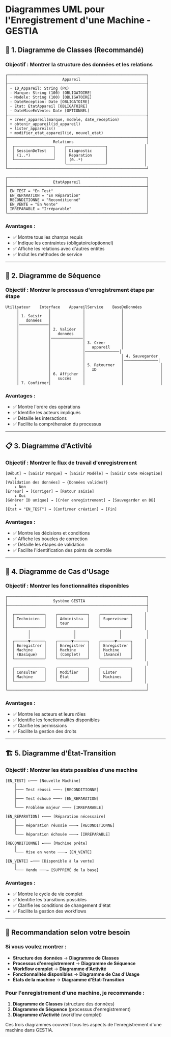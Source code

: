 # Diagrammes UML pour l'Enregistrement d'une Machine - GESTIA

## 🎯 **1. Diagramme de Classes (Recommandé)**

### **Objectif** : Montrer la structure des données et les relations

```
┌─────────────────────────────────────────────────────────────┐
│                        Appareil                             │
├─────────────────────────────────────────────────────────────┤
│ - ID_Appareil: String (PK)                                  │
│ - Marque: String (100) [OBLIGATOIRE]                        │
│ - Modele: String (100) [OBLIGATOIRE]                        │
│ - DateReception: Date [OBLIGATOIRE]                         │
│ - Etat: EtatAppareil [OBLIGATOIRE]                          │
│ - DateMiseEnVente: Date [OPTIONNEL]                         │
├─────────────────────────────────────────────────────────────┤
│ + creer_appareil(marque, modele, date_reception)            │
│ + obtenir_appareil(id_appareil)                             │
│ + lister_appareils()                                        │
│ + modifier_etat_appareil(id, nouvel_etat)                   │
├─────────────────────────────────────────────────────────────┤
│                    Relations                                │
│  ┌─────────────────┐    ┌─────────────────┐                │
│  │ SessionDeTest   │    │ Diagnostic      │                │
│  │ (1..*)          │    │ Reparation      │                │
│  └─────────────────┘    │ (0..*)          │                │
│                         └─────────────────┘                │
└─────────────────────────────────────────────────────────────┘

┌─────────────────────────────────────────────────────────────┐
│                    EtatAppareil                             │
├─────────────────────────────────────────────────────────────┤
│ EN_TEST = "En Test"                                         │
│ EN_REPARATION = "En Réparation"                             │
│ RECONDITIONNE = "Reconditionné"                             │
│ EN_VENTE = "En Vente"                                       │
│ IRREPARABLE = "Irréparable"                                 │
└─────────────────────────────────────────────────────────────┘
```

### **Avantages** :
- ✅ Montre tous les champs requis
- ✅ Indique les contraintes (obligatoire/optionnel)
- ✅ Affiche les relations avec d'autres entités
- ✅ Inclut les méthodes de service

---

## 🔄 **2. Diagramme de Séquence**

### **Objectif** : Montrer le processus d'enregistrement étape par étape

```
Utilisateur    Interface    AppareilService    BaseDeDonnées
     │             │              │                │
     │ 1. Saisir   │              │                │
     │   données   │              │                │
     │─────────────│              │                │
     │             │ 2. Valider   │                │
     │             │   données    │                │
     │             │──────────────│                │
     │             │              │ 3. Créer       │
     │             │              │   appareil     │
     │             │              │───────────────│
     │             │              │                │ 4. Sauvegarder
     │             │              │                │───────────────│
     │             │              │ 5. Retourner   │                │
     │             │              │   ID           │                │
     │             │ 6. Afficher  │                │                │
     │             │   succès     │                │                │
     │ 7. Confirmer│              │                │                │
```

### **Avantages** :
- ✅ Montre l'ordre des opérations
- ✅ Identifie les acteurs impliqués
- ✅ Détaille les interactions
- ✅ Facilite la compréhension du processus

---

## 📋 **3. Diagramme d'Activité**

### **Objectif** : Montrer le flux de travail d'enregistrement

```
[Début] → [Saisir Marque] → [Saisir Modèle] → [Saisir Date Réception]
    ↓
[Validation des données] → {Données valides?}
    ↓ Non
[Erreur] → [Corriger] → [Retour saisie]
    ↓ Oui
[Générer ID unique] → [Créer enregistrement] → [Sauvegarder en DB]
    ↓
[État = "EN_TEST"] → [Confirmer création] → [Fin]
```

### **Avantages** :
- ✅ Montre les décisions et conditions
- ✅ Affiche les boucles de correction
- ✅ Détaille les étapes de validation
- ✅ Facilite l'identification des points de contrôle

---

## 🎨 **4. Diagramme de Cas d'Usage**

### **Objectif** : Montrer les fonctionnalités disponibles

```
┌─────────────────────────────────────────────────────────────┐
│                    Système GESTIA                           │
├─────────────────────────────────────────────────────────────┤
│                                                             │
│  ┌─────────────┐    ┌─────────────┐    ┌─────────────┐     │
│  │ Technicien  │    │ Administra- │    │ Superviseur │     │
│  │             │    │ teur        │    │             │     │
│  └─────────────┘    └─────────────┘    └─────────────┘     │
│         │                   │                   │           │
│         │                   │                   │           │
│  ┌──────▼──────┐    ┌──────▼──────┐    ┌──────▼──────┐     │
│  │ Enregistrer │    │ Enregistrer │    │ Enregistrer │     │
│  │ Machine     │    │ Machine     │    │ Machine     │     │
│  │ (Basique)   │    │ (Complet)   │    │ (Avancé)    │     │
│  └─────────────┘    └─────────────┘    └─────────────┘     │
│                                                             │
│  ┌─────────────┐    ┌─────────────┐    ┌─────────────┐     │
│  │ Consulter   │    │ Modifier    │    │ Lister      │     │
│  │ Machine     │    │ État        │    │ Machines    │     │
│  └─────────────┘    └─────────────┘    └─────────────┘     │
│                                                             │
└─────────────────────────────────────────────────────────────┘
```

### **Avantages** :
- ✅ Montre les acteurs et leurs rôles
- ✅ Identifie les fonctionnalités disponibles
- ✅ Clarifie les permissions
- ✅ Facilite la gestion des droits

---

## 🏗️ **5. Diagramme d'État-Transition**

### **Objectif** : Montrer les états possibles d'une machine

```
[EN_TEST] ←─── [Nouvelle Machine]
    │
    ├─── Test réussi ───→ [RECONDITIONNE]
    │
    ├─── Test échoué ───→ [EN_REPARATION]
    │
    └─── Problème majeur ───→ [IRREPARABLE]

[EN_REPARATION] ←─── [Réparation nécessaire]
    │
    ├─── Réparation réussie ───→ [RECONDITIONNE]
    │
    └─── Réparation échouée ───→ [IRREPARABLE]

[RECONDITIONNE] ←─── [Machine prête]
    │
    └─── Mise en vente ───→ [EN_VENTE]

[EN_VENTE] ←─── [Disponible à la vente]
    │
    └─── Vendu ───→ [SUPPRIMÉ de la base]
```

### **Avantages** :
- ✅ Montre le cycle de vie complet
- ✅ Identifie les transitions possibles
- ✅ Clarifie les conditions de changement d'état
- ✅ Facilite la gestion des workflows

---

## 🎯 **Recommandation selon votre besoin**

### **Si vous voulez montrer :**
- **Structure des données** → **Diagramme de Classes**
- **Processus d'enregistrement** → **Diagramme de Séquence**
- **Workflow complet** → **Diagramme d'Activité**
- **Fonctionnalités disponibles** → **Diagramme de Cas d'Usage**
- **États de la machine** → **Diagramme d'État-Transition**

### **Pour l'enregistrement d'une machine, je recommande :**
1. **Diagramme de Classes** (structure des données)
2. **Diagramme de Séquence** (processus d'enregistrement)
3. **Diagramme d'Activité** (workflow complet)

Ces trois diagrammes couvrent tous les aspects de l'enregistrement d'une machine dans GESTIA. 